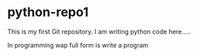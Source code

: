 # python-repo1
This is my first Git repository.
I am writing python code here.....

In programming wap full form is write a program
